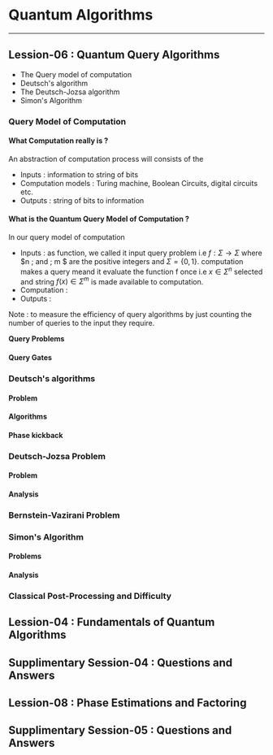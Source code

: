 # Quantum Algorithms




---
## Lession-06 : Quantum Query Algorithms
- The Query model of computation
- Deutsch's algorithm
- The Deutsch-Jozsa algorithm
- Simon's Algorithm
### Query Model of Computation
#### What Computation really is ?
An abstraction of computation process will consists of the 
- Inputs : information to string of bits
- Computation models : Turing machine, Boolean Circuits, digital circuits etc.
- Outputs : string of bits to information

#### What is the Quantum Query Model of Computation ?
In our query model of computation
- Inputs : as function, we called it input query problem i.e $f:\Sigma \to \Sigma$ where $n \; and \; m $ are the positive integers and $\Sigma = \{0, 1\}$. computation makes a query meand it evaluate the function f once i.e $x \in \Sigma^n$ selected and string $f(x) \in \Sigma^m$ is made available to computation. 
- Computation : 
- Outputs : 

Note : to measure the efficiency of query algorithms by just counting the number of queries to the input they require.

**Query Problems**

#### Query Gates 

### Deutsch's algorithms

#### Problem

#### Algorithms

#### Phase kickback

### Deutsch-Jozsa Problem

#### Problem

#### Analysis

### Bernstein-Vazirani Problem

### Simon's Algorithm

#### Problems

#### Analysis

### Classical Post-Processing and Difficulty


## Lession-04 : Fundamentals of Quantum Algorithms

## Supplimentary Session-04 : Questions and Answers

## Lession-08 : Phase Estimations and Factoring

## Supplimentary Session-05 : Questions and Answers
